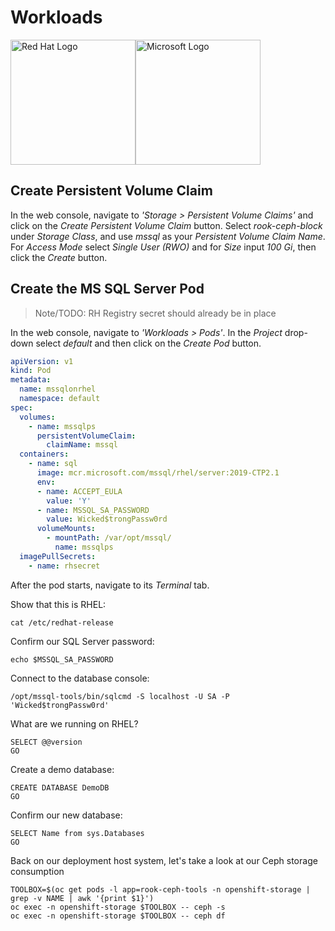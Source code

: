 # Workloads

<img src="https://upload.wikimedia.org/wikipedia/sco/thumb/6/6c/RedHat.svg/1280px-RedHat.svg.png" alt="Red Hat Logo" height="200px"><img src="http://img-prod-cms-rt-microsoft-com.akamaized.net/cms/api/am/imageFileData/RE2qVsJ?ver=3f74" alt="Microsoft Logo" height="200px">

## Create Persistent Volume Claim

In the web console, navigate to _'Storage > Persistent Volume Claims'_ and click on the _Create Persistent Volume Claim_ button. Select _rook-ceph-block_ under _Storage Class_, and use _mssql_ as your _Persistent Volume Claim Name_. For _Access Mode_ select _Single User (RWO)_ and for _Size_ input _100 Gi_, then click the _Create_ button.

## Create the MS SQL Server Pod

> Note/TODO: RH Registry secret should already be in place

In the web console, navigate to _'Workloads > Pods'_. In the _Project_ drop-down select _default_ and then click on the _Create Pod_ button.

```yaml
apiVersion: v1
kind: Pod
metadata:
  name: mssqlonrhel
  namespace: default
spec:
  volumes:
    - name: mssqlps
      persistentVolumeClaim:
        claimName: mssql
  containers:
    - name: sql
      image: mcr.microsoft.com/mssql/rhel/server:2019-CTP2.1
      env:
      - name: ACCEPT_EULA
        value: 'Y'
      - name: MSSQL_SA_PASSWORD
        value: Wicked$trongPassw0rd
      volumeMounts:
        - mountPath: /var/opt/mssql/
          name: mssqlps
  imagePullSecrets:
    - name: rhsecret
```

After the pod starts, navigate to its _Terminal_ tab.

Show that this is RHEL:
```
cat /etc/redhat-release
```

Confirm our SQL Server password:
```
echo $MSSQL_SA_PASSWORD
```

Connect to the database console:
```
/opt/mssql-tools/bin/sqlcmd -S localhost -U SA -P 'Wicked$trongPassw0rd'
```

What are we running on RHEL?
```
SELECT @@version
GO
```

Create a demo database:
```
CREATE DATABASE DemoDB
GO
```

Confirm our new database:
```
SELECT Name from sys.Databases
GO
```

Back on our deployment host system, let's take a look at our Ceph storage consumption
```
TOOLBOX=$(oc get pods -l app=rook-ceph-tools -n openshift-storage | grep -v NAME | awk '{print $1}')
oc exec -n openshift-storage $TOOLBOX -- ceph -s
oc exec -n openshift-storage $TOOLBOX -- ceph df
``` 
